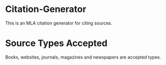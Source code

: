 # Citation-Generator
This is an MLA citation generator for citing sources.
# Source Types Accepted
Books, websites, journals, magazines and newspapers are accepted types.
